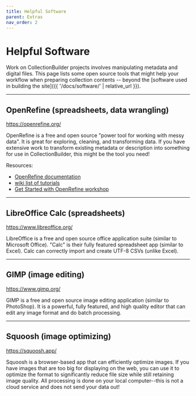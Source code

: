 ```yaml
---
title: Helpful Software
parent: Extras
nav_order: 2
---
```


# Helpful Software

Work on CollectionBuilder projects involves manipulating metadata and digital files.
This page lists some open source tools that might help your workflow when preparing collection contents -- beyond the [software used in building the site]({{ '/docs/software/' | relative_url }}).

--------

## OpenRefine (spreadsheets, data wrangling)

<https://openrefine.org/>

OpenRefine is a free and open source "power tool for working with messy data".
It is great for exploring, cleaning, and transforming data.
If you have extensive work to transform existing metadata or description into something for use in CollectionBuilder, this might be the tool you need!

Resources:

- [OpenRefine documentation](https://docs.openrefine.org/)
- [wiki list of tutorials](https://github.com/OpenRefine/OpenRefine/wiki/External-Resources)
- [Get Started with OpenRefine workshop](https://evanwill.github.io/openrefine-b/)

--------

## LibreOffice Calc (spreadsheets)

<https://www.libreoffice.org/>

LibreOffice is a free and open source office application suite (similar to Microsoft Office).
"Calc" is their fully featured spreadsheet app (similar to Excel).
Calc can correctly import and create UTF-8 CSVs (unlike Excel).

--------

## GIMP (image editing)

<https://www.gimp.org/>

GIMP is a free and open source image editing application (similar to PhotoShop).
It is a powerful, fully featured, and high quality editor that can edit any image format and do batch processing.

--------

## Squoosh (image optimizing)

<https://squoosh.app/>

Squoosh is a browser-based app that can efficiently optimize images.
If you have images that are too big for displaying on the web, you can use it to optimize the format to significantly reduce file size while still retaining image quality.
All processing is done on your local computer--this is not a cloud service and does not send your data out!
